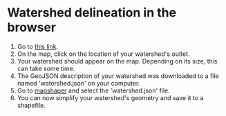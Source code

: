 # Watershed delineation in the browser

1. Go to [this link](http://htmlpreview.github.io/?https://github.com/davidbrochart/hydromap/blob/master/watershed_delineation.html).
2. On the map, click on the location of your watershed's outlet.
3. Your watershed should appear on the map. Depending on its size, this can take some time.
4. The GeoJSON description of your watershed was downloaded to a file named 'watershed.json' on your computer.
5. Go to [mapshaper](http://www.mapshaper.org) and select the 'watershed.json' file.
6. You can now simplify your watershed's geometry and save it to a shapefile.
